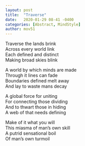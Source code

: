 ```yaml
---
layout: post
title:  "Traverse"
date:   2020-01-29 08-41 -0400
categories: [Abstract, MindStyle]
author: mov51
---
```

Traverse the lands brink  
Across every world link  
Each defined and distinct  
Making broad skies blink  

A world by which minds are made  
Through it lines can fade  
Boundaries defined melt away  
And lay to waste mans decay  

A global force for uniting  
For connecting those dividing  
And to thwart those in hiding  
A web of that needs defining  

Make of it what you will  
This miasma of man’s own skill  
A putrid sensational boil  
Of man’s own turmoil  
